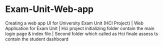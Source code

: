 # Exam-Unit-Web-app
Creating a web app UI for University Exam Unit (HCI Project) | 
 Web Application for Exam Unit | 
 Hci project initializing folder contain the main login page & index file | 
 Second folder which called as Hci finale assess ts contain the student dashboard
